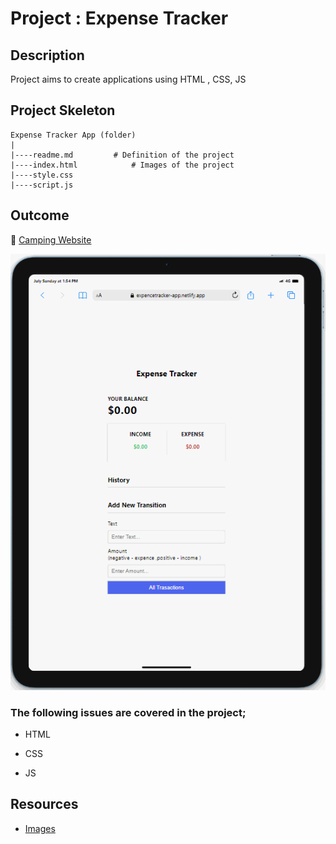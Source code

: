 # Project : Expense Tracker

## Description

Project aims to create applications using HTML , CSS, JS

## Project Skeleton

```
Expense Tracker App (folder)
|
|----readme.md         # Definition of the project
|----index.html            # Images of the project
|----style.css
|----script.js

```

## Outcome

🔗 [Camping Website](netlify.app)

![Project  Snapshot](./tracker.gif)

### The following issues are covered in the project;

- HTML

- CSS

- JS

## Resources

- [Images](./assets)
